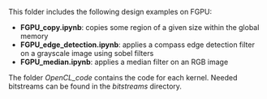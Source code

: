 This folder includes the following design examples on FGPU:
* **FGPU_copy.ipynb**: copies some region of a given size within the global memory
* **FGPU_edge_detection.ipynb**: applies a compass edge detection filter on a grayscale image using sobel filters
* **FGPU_median.ipynb**: applies a median filter on an RGB image

The folder *OpenCL_code* contains the code for each kernel.
Needed bitstreams can be found in the *bitstreams* directory.
